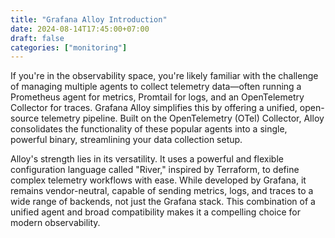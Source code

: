 ```yaml
---
title: "Grafana Alloy Introduction"
date: 2024-08-14T17:45:00+07:00
draft: false
categories: ["monitoring"]
---
```


If you're in the observability space, you're likely familiar with the challenge of managing multiple agents to collect telemetry data—often running a Prometheus agent for metrics, Promtail for logs, and an OpenTelemetry Collector for traces. Grafana Alloy simplifies this by offering a unified, open-source telemetry pipeline. Built on the OpenTelemetry (OTel) Collector, Alloy consolidates the functionality of these popular agents into a single, powerful binary, streamlining your data collection setup.

Alloy's strength lies in its versatility. It uses a powerful and flexible configuration language called "River," inspired by Terraform, to define complex telemetry workflows with ease. While developed by Grafana, it remains vendor-neutral, capable of sending metrics, logs, and traces to a wide range of backends, not just the Grafana stack. This combination of a unified agent and broad compatibility makes it a compelling choice for modern observability.